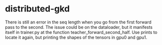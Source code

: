 # distributed-gkd
There is still an error in the seq length when you go from the first forward pass to the second. The issue could be on the dataloader, but it manifests itself in trainer.py at the function teacher_forward_second_half. Use prints to locate it again, but printing the shapes of the tensors in gpu0 and gpu1.
